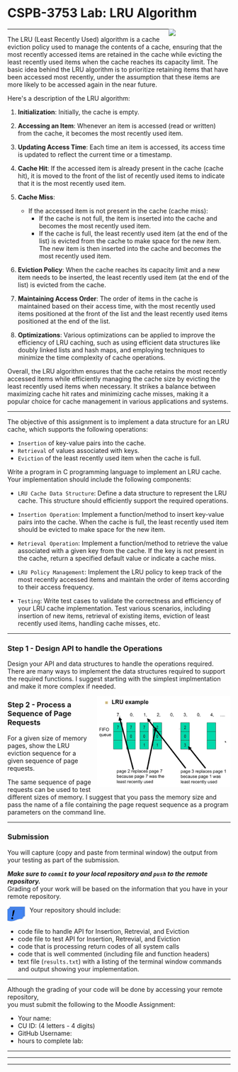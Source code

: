 # CSPB-3753 Lab: LRU Algorithm
<figure width=100%>
  <IMG SRC="https://www.colorado.edu/cs/profiles/express/themes/cuspirit/logo.png" WIDTH=100 ALIGN="right">
</figure>

    
<hr> 
 
 The LRU (Least Recently Used) algorithm is a cache eviction policy used to manage the contents of a cache, ensuring that the most recently accessed items are retained in the cache while evicting the least recently used items when the cache reaches its capacity limit. The basic idea behind the LRU algorithm is to prioritize retaining items that have been accessed most recently, under the assumption that these items are more likely to be accessed again in the near future.

Here's a description of the LRU algorithm:

1. **Initialization**: Initially, the cache is empty.

2. **Accessing an Item**: Whenever an item is accessed (read or written) from the cache, it becomes the most recently used item.

3. **Updating Access Time**: Each time an item is accessed, its access time is updated to reflect the current time or a timestamp.

4. **Cache Hit**: If the accessed item is already present in the cache (cache hit), it is moved to the front of the list of recently used items to indicate that it is the most recently used item.

5. **Cache Miss**:
   - If the accessed item is not present in the cache (cache miss):
     - If the cache is not full, the item is inserted into the cache and becomes the most recently used item.
     - If the cache is full, the least recently used item (at the end of the list) is evicted from the cache to make space for the new item. The new item is then inserted into the cache and becomes the most recently used item.

6. **Eviction Policy**: When the cache reaches its capacity limit and a new item needs to be inserted, the least recently used item (at the end of the list) is evicted from the cache.

7. **Maintaining Access Order**: The order of items in the cache is maintained based on their access time, with the most recently used items positioned at the front of the list and the least recently used items positioned at the end of the list.

8. **Optimizations**: Various optimizations can be applied to improve the efficiency of LRU caching, such as using efficient data structures like doubly linked lists and hash maps, and employing techniques to minimize the time complexity of cache operations.

Overall, the LRU algorithm ensures that the cache retains the most recently accessed items while efficiently managing the cache size by evicting the least recently used items when necessary. It strikes a balance between maximizing cache hit rates and minimizing cache misses, making it a popular choice for cache management in various applications and systems.
 
<hr>
 
 The objective of this assignment is to implement a data structure for an LRU cache, which supports the following operations:

* `Insertion` of key-value pairs into the cache.
* `Retrieval` of values associated with keys.
* `Eviction` of the least recently used item when the cache is full.
 
Write a program in C programming language to implement an LRU cache. Your implementation should include the following components:

* `LRU Cache Data Structure`: Define a data structure to represent the LRU cache. This structure should efficiently support the required operations.

* `Insertion Operation`: Implement a function/method to insert key-value pairs into the cache. When the cache is full, the least recently used item should be evicted to make space for the new item.

* `Retrieval Operation`: Implement a function/method to retrieve the value associated with a given key from the cache. If the key is not present in the cache, return a specified default value or indicate a cache miss.

* `LRU Policy Management`: Implement the LRU policy to keep track of the most recently accessed items and maintain the order of items according to their access frequency.

* `Testing`: Write test cases to validate the correctness and efficiency of your LRU cache implementation. Test various scenarios, including insertion of new items, retrieval of existing items, eviction of least recently used items, handling cache misses, etc.

<hr>
 
### Step 1 - Design API to handle the Operations
 Design your API and data structures to handle the operations required.  There are many ways to implement the data structures required to support the required functions.  I suggest starting with the simplest implmentation and make it more complex if needed.
 
<img src="images/LRU.png" alt="API" WIDTH=60% ALIGN="RIGHT" style="margin-left:10px" /> 
 
### Step 2 - Process a Sequence of Page Requests
For a given size of memory pages, show the LRU eviction sequence for a given sequence of page requests.

The same sequence of page requests can be used to test different sizes of memory.  I suggest that you pass the memory size and pass the name of a file containing the page request sequence as a program parameters on the command line.
 
<hr>
    
### Submission

You will capture (copy and paste from terminal window) the output from your testing as part of the submission.
 
***Make sure to `commit` to your local repository and `push` to the remote repository.***    
Grading of your work will be based on the information that you have in your remote repository.

<img src="images/deliverable.png" alt="Deliverable Item" WIDTH=40 ALIGN="left" style="margin-right:10px" />
 Your repository should include:<br><br>

* code file to handle API for Insertion, Retrevial, and Eviction
* code file to test API for Insertion, Retrevial, and Eviction
* code that is processing return codes of all system calls
* code that is well commented (including file and function headers)
* text file (`results.txt`) with a listing of the terminal window commands and output showing your implementation.
 
<hr>
Although the grading of your code will be done by accessing your remote repository, <br>
you must submit the following to the Moodle Assignment:

* Your name:
* CU ID: (4 letters - 4 digits)
* GitHub Username:
* hours to complete lab:

<hr><hr><hr>